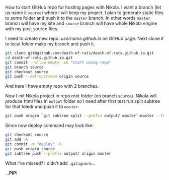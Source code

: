 <!--
.. title: 0x01 github + nikola
.. slug: github-+-nikola
.. date: 2018-05-21 07:00:30 UTC
.. tags: git github nikola
.. category: configure
.. link: 
.. description: Configure GitHub-Pages with Nikola
.. type: text
-->

How to start GitHub repo for hosting pages with Nikola. I want a branch (let us name it `source`) where I will keep my project. I plan to generate static files to some folder and push it to the `master` branch. In other words `master` branch will have my site and `source` branch will have whole Nikola engine with my post source files.

I need to create new repo: *username.github.io* on GitHub page. Next clone it to local folder make my branch and push it.

```sh
git clone git@github.com:death-of-rats/death-of-rats.github.io.git
cd death-of-rats.github.io.git
git commit --allow-empty -am "start using repo"
git branch source
git checkout source
git push --set-upstream origin source
```

And here I have empty repo with 2 branches.

Now I init Nikola project in repo root folder (on branch `source`). Nikola will produce html files in `output` folder so I need after first test run split subtree for that foledr and push it to `master`:

```sh
git push origin `git subtree split --prefix output/ master`:master --force
```

Since now deploy command may look like:
```sh
git checkout source
git add -A
git commit -m "deploy" -S
git push origin source
git subtree push --prefix output/ origin master
```

What I've missed? I didn't add `.gitignore`...

...**PIP**!
